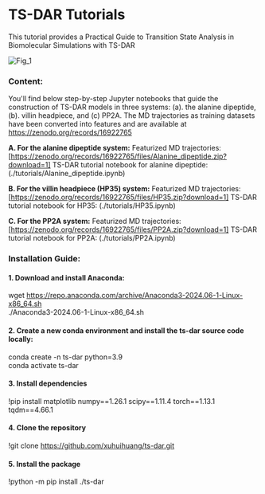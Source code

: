 # TS-DAR Tutorials
This tutorial provides a Practical Guide to Transition State Analysis in Biomolecular Simulations with TS-DAR

![Fig_1](https://github.com/user-attachments/assets/673f7073-a74c-4c42-8580-80f6713cbae9)

### Content:
You'll find below step-by-step Jupyter notebooks that guide the construction of TS-DAR models in three systems: (a). the alanine dipeptide, (b). villin headpiece, and (c) PP2A. 
The MD trajectories as training datasets have been converted into features and are available at https://zenodo.org/records/16922765

**A. For the alanine dipeptide system:**
Featurized MD trajectories: [https://zenodo.org/records/16922765/files/Alanine_dipeptide.zip?download=1]
TS-DAR tutorial notebook for alanine dipeptide: (./tutorials/Alanine_dipeptide.ipynb)

**B. For the villin headpiece (HP35) system:**
Featurized MD trajectories: [https://zenodo.org/records/16922765/files/HP35.zip?download=1]
TS-DAR tutorial notebook for HP35: (./tutorials/HP35.ipynb)

**C. For the PP2A system:**
Featurized MD trajectories: [https://zenodo.org/records/16922765/files/PP2A.zip?download=1]
TS-DAR tutorial notebook for PP2A: (./tutorials/PP2A.ipynb)

### Installation Guide:
#### 1. Download and install Anaconda:
wget https://repo.anaconda.com/archive/Anaconda3-2024.06-1-Linux-x86_64.sh <br>
./Anaconda3-2024.06-1-Linux-x86_64.sh
#### 2. Create a new conda environment and install the ts-dar source code locally:
conda create -n ts-dar python=3.9 <br>
conda activate ts-dar <br>
#### 3. Install dependencies
!pip install matplotlib numpy==1.26.1 scipy==1.11.4 torch==1.13.1 tqdm==4.66.1
#### 4. Clone the repository
!git clone https://github.com/xuhuihuang/ts-dar.git
#### 5. Install the package
!python -m pip install ./ts-dar

